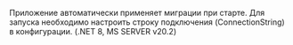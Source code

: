 Приложение автоматически применяет миграции при старте. 
Для запуска необходимо настроить строку подключения (ConnectionString) в конфигурации. 
(.NET 8, MS SERVER v20.2)
